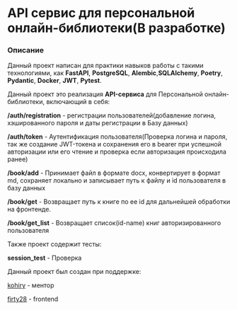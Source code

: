 # API сервис для персональной онлайн-библиотеки(В разработке)

### Описание  
Данный проект написан для практики навыков работы с такими технологиями, как **FastAPI**, **PostgreSQL**, **Alembic**,**SQLAlchemy**, **Poetry**, **Pydantic**, **Docker**, **JWT**, **Pytest**.  
  
Данный проект это реализация **API-сервиса** для Персональной онлайн-библиотеки, включающий в себя:  
  
**/auth/registration** - регистрации пользователей(добавление логина, хэшированного пароля и даты регистрации в Базу данных)  
  
**/auth/token** - Аутентификация пользователя(Проверка логина и пароля, так же создание JWT-токена и сохранения его в bearer при успешной авторизации или его чтение и проверка если авторизация происходила ранее)  
  
**/book/add** - Принимает файл в формате docx, конвертирует в формат md, сохраняет локально и записывает путь к файлу и id пользователя в базу данных 
  
**/book/get** - Возвращает путь к книге по ее id для дальнейшей обработки на фронтенде.

**/book/get_list** - Возвращает список(id-name) книг авторизированного пользователя

Также проект содержит тесты:

**session_test** - Проверка

Данный проект был создан при поддержке:  
  
  [kohiry](https://github.com/kohiry) - ментор  
  
  [firty28](https://github.com/firty28) - frontend